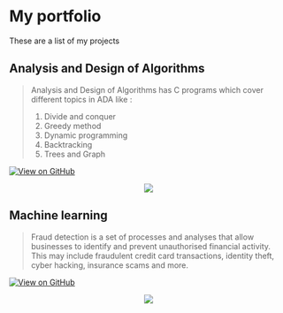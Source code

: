 # My portfolio

These are a list of my projects 

## Analysis and Design of Algorithms

> Analysis and Design of Algorithms has C programs which cover different topics in ADA like :
> 1. Divide and conquer
> 2. Greedy method
> 3. Dynamic programming
> 4. Backtracking
> 5. Trees and Graph 

[![View on GitHub](https://img.shields.io/badge/GitHub-View_on_GitHub-blue?logo=GitHub)](https://github.com/thahura111/AnalysisDesignAlgm_C.git)

<center><img src="images/algorithms.jpg"/></center>


## Machine learning

> Fraud detection is a set of processes and analyses that allow businesses to identify and prevent unauthorised financial activity. This may include fraudulent credit card transactions, identity theft, cyber hacking, insurance scams and more.

[![View on GitHub](https://img.shields.io/badge/GitHub-View_on_GitHub-blue?logo=GitHub)](https://github.com/thahura111/FraudDetection.git)

<center><img src="images/fraud_detection.jpg"/></center>
